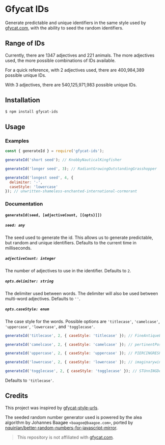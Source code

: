 # Gfycat IDs
Generate predictable and unique identifiers in the same style used by
[gfycat.com](https://gfycat.com), with the ability to seed the random
identifiers.

## Range of IDs

Currently, there are 1347 adjectives and 221 animals. The more adjectives used,
the more possible combinations of IDs available.

For a quick reference, with 2 adjectives used, there are 400,984,389 possible
unique IDs.

With 3 adjectives, there are 540,125,971,983 possible unique IDs.

## Installation

```bash
$ npm install gfycat-ids
```

## Usage

### Examples

```js
const { generateId } = require('gfycat-ids');

generateId('short seed'); // KnobbyNauticalKingfisher

generateId('longer seed', 3); // RadiantGrowingOutstandingGrasshopper

generateId('longest seed', 4, {
  delimiter: '-',
  caseStyle: 'lowercase'
}); // unwritten-shameless-enchanted-international-cormorant
```

### Documentation

#### `generateId(seed, [adjectiveCount, [{opts}]])`

##### `seed: any`

The seed used to generate the id. This allows us to generate predictable, but
random and unique identifiers. Defaults to the current time in milliseconds.

##### `adjectiveCount: integer`

The number of adjectives to use in the identifier. Defaults to `2`.

##### `opts.delimiter: string`

The delimiter used between words. The delimiter will also be used between
multi-word adjectives. Defaults to `''`.

##### `opts.caseStyle: enum`

The case style for the words. Possible options are `'titlecase'`, `'camelcase'`, `'uppercase'`, `'lowercase'`, and `'togglecase'`.

```js
generateId('titlecase', 2, { caseStyle: 'titlecase' }); // FineAntiqueElk

generateId('camelcase', 2, { caseStyle: 'camelcase' }); // pertinentPoshGoldfinch

generateId('uppercase', 2, { caseStyle: 'uppercase' }); // PIERCINGRESPONSIBLECAMEL

generateId('lowercase', 2, { caseStyle: 'lowercase' }); // imaginarywingedsalamander

generateId('togglecase', 2, { caseStyle: 'togglecase' }); // STUnnINGDesCrIPtiVePeaFOwL
```

Defaults to `'titlecase'`.

## Credits

This project was inspired by
[gfycat-style-urls](https://github.com/dexo568/gfycat-style-urls).

The seeded random number generator used is powered by the alea algorithm by
Johannes Baagøe `<baagoe@baagoe.com>`, ported by [nquinlan/better-random-numbers-for-javascript-mirror](https://github.com/nquinlan/better-random-numbers-for-javascript-mirror/blob/master/support/js/Alea.js).

> This repository is not affiliated with [gfycat.com](https://gfycat.com).
